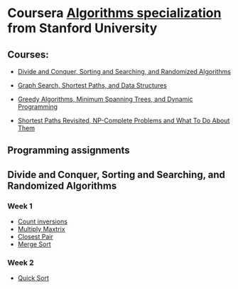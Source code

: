 # Coursera [Algorithms specialization](<https://www.coursera.org/specializations/algorithms>) from Stanford University

## Courses:

- [Divide and Conquer, Sorting and Searching, and Randomized Algorithms](https://www.coursera.org/learn/algorithms-divide-conquer)

- [Graph Search, Shortest Paths, and Data Structures](https://www.coursera.org/learn/algorithms-graphs-data-structures)

- [Greedy Algorithms, Minimum Spanning Trees, and Dynamic Programming](https://www.coursera.org/learn/algorithms-greedy)

- [Shortest Paths Revisited, NP-Complete Problems and What To Do About Them](https://www.coursera.org/learn/algorithms-npcomplete)


## Programming assignments

## Divide and Conquer, Sorting and Searching, and Randomized Algorithms


### Week 1
- [Count inversions]()
- [Multiply Maxtrix]()
- [Closest Pair]()
- [Merge Sort]()

### Week 2

- [Quick Sort]()
